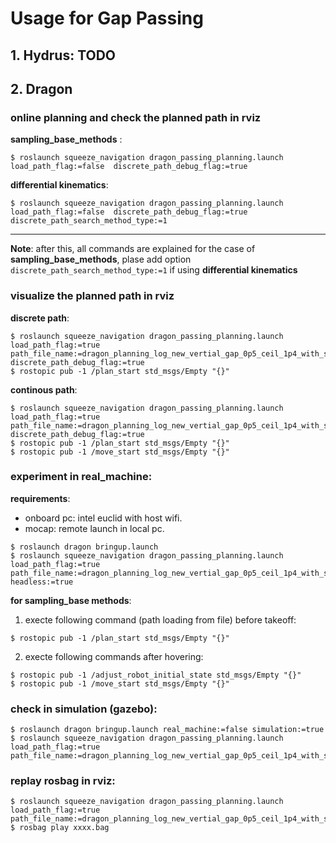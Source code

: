# Usage for Gap Passing

## 1. Hydrus: TODO

## 2. Dragon


### online planning and check the planned path in rviz

**sampling_base_methods** :
```
$ roslaunch squeeze_navigation dragon_passing_planning.launch load_path_flag:=false  discrete_path_debug_flag:=true
```

**differential kinematics**:
```
$ roslaunch squeeze_navigation dragon_passing_planning.launch load_path_flag:=false  discrete_path_debug_flag:=true discrete_path_search_method_type:=1
```
----
 **Note**: after this, all commands are explained for the case of **sampling_base_methods**,  plase add option `discrete_path_search_method_type:=1` if using **differential kinematics** 

### visualize the planned path in rviz

**discrete path**:
```
$ roslaunch squeeze_navigation dragon_passing_planning.launch load_path_flag:=true path_file_name:=dragon_planning_log_new_vertial_gap_0p5_ceil_1p4_with_side_wall3_best.txt  discrete_path_debug_flag:=true
$ rostopic pub -1 /plan_start std_msgs/Empty "{}"
```

**continous path**:
```
$ roslaunch squeeze_navigation dragon_passing_planning.launch load_path_flag:=true path_file_name:=dragon_planning_log_new_vertial_gap_0p5_ceil_1p4_with_side_wall3_best.txt  discrete_path_debug_flag:=true
$ rostopic pub -1 /plan_start std_msgs/Empty "{}"
$ rostopic pub -1 /move_start std_msgs/Empty "{}"
```

### experiment in real_machine:

**requirements**: 
- onboard pc: intel euclid with host wifi.
- mocap: remote launch in local pc.

```
$ roslaunch dragon bringup.launch
$ roslaunch squeeze_navigation dragon_passing_planning.launch load_path_flag:=true path_file_name:=dragon_planning_log_new_vertial_gap_0p5_ceil_1p4_with_side_wall3_best.txt  headless:=true
```

**for sampling_base methods**:
1. execte following command (path loading from file) before takeoff:
```
$ rostopic pub -1 /plan_start std_msgs/Empty "{}"
```
2. execte following commands after hovering:
```
$ rostopic pub -1 /adjust_robot_initial_state std_msgs/Empty "{}"
$ rostopic pub -1 /move_start std_msgs/Empty "{}"
```

### check in simulation (gazebo):
```
$ roslaunch dragon bringup.launch real_machine:=false simulation:=true
$ roslaunch squeeze_navigation dragon_passing_planning.launch load_path_flag:=true path_file_name:=dragon_planning_log_new_vertial_gap_0p5_ceil_1p4_with_side_wall3_best.txt
```

### replay rosbag in rviz:
```
$ roslaunch squeeze_navigation dragon_passing_planning.launch load_path_flag:=true path_file_name:=dragon_planning_log_new_vertial_gap_0p5_ceil_1p4_with_side_wall3_best.txt
$ rosbag play xxxx.bag
```

